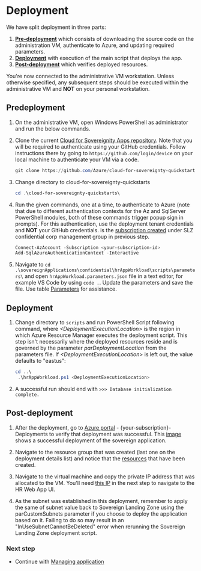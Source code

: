 # Deployment

We have split deployment in three parts:

1. [**Pre-deployment**](#pre-deployment) which consists of downloading the source code on the administration VM, authenticate to Azure, and updating required parameters.
1. [**Deployment**](#deployment-1) with execution of the main script that deploys the app.
1. [**Post-deployment**](#post-deployment) which verifies deployed resources.

You're now connected to the administrative VM workstation. Unless otherwise specified, any subsequent steps should be executed within the administrative VM and **NOT** on your personal workstation.

## Predeployment

1. On the administrative VM, open Windows PowerShell as administrator and run the below commands.

1. Clone the current [Cloud for Sovereignity Apps repository](https://github.com/Azure/cloud-for-sovereignty-quickstarts/). Note that you will be required to authenticate using your GitHub credentials. Follow instructions there by going to `https://github.com/login/device` on your local machine to authenticate your VM via a code.

    ``` powershell
    git clone https://github.com/Azure/cloud-for-sovereignty-quickstarts/
    ```

1. Change directory to cloud-for-sovereignty-quickstarts

    ``` powershell
    cd .\cloud-for-sovereignty-quickstarts\
    ```

1. Run the given commands, one at a time, to authenticate to Azure (note that due to different authentication contexts for the Az and SqlServer PowerShell modules, both of these commands trigger popup sign in prompts). For this authentication, use the deployment tenant credentials and **NOT** your GitHub credentials. <your-subscription-id> is the [subscription created](03.1-subscription.md) under SLZ confidential corp management group in previous step.

    ``` powershell
    Connect-AzAccount -Subscription <your-subscription-id>
    Add-SqlAzureAuthenticationContext -Interactive
    ```

1. Navigate to `cd .\sovereignApplications\confidential\hrAppWorkload\scripts\parameters\` and open ``hrAppWorkload.parameters.json`` file in a text editor, for example VS Code by using `code .`. Update the parameters and save the file. Use table [Parameters](04.1-deployment-parameters.md) for assistance.

## Deployment

1. Change directory to `scripts` and run PowerShell Script following command, where *&lt;DeploymentExecutionLocation&gt;* is the region in which Azure Resource Manager executes the deployment script. This step isn't necessarily where the deployed resources reside and is governed by the parameter *parDeploymentLocation* from the parameters file. If *&lt;DeploymentExecutionLocation&gt;* is left out, the value defaults to "eastus":

    ``` powershell
    cd ..\
     .\hrAppWorkload.ps1 <DeploymentExecutionLocation>
    ```

1. A successful run should end with `>>> Database initialization complete.`

## Post-deployment

1. After the deployment, go to [Azure portal](https://portal.azure.com/) - {your-subscription}-Deployments to verify that deployment was successful. This [image](../media/deployment.png) shows a successful deployment of the sovereign application.

1. Navigate to the resource group that was created (last one on the deployment details list) and notice that the [resources](../media/resources.png) that have been created.

1. Navigate to the virtual machine and copy the private IP address that was allocated to the VM. You'll need [this IP](../media/vm.png) in the next step to navigate to the HR Web App UI.

1. As the subnet was established in this deployment, remember to apply the same of subnet value back to Sovereign Landing Zone using the parCustomSubnets parameter if you choose to deploy the application based on it. Failing to do so may result in an "InUseSubnetCannotBeDeleted" error when rerunning the Sovereign Landing Zone deployment script.

### Next step

* Continue with [Managing application](05-application-management.md)
